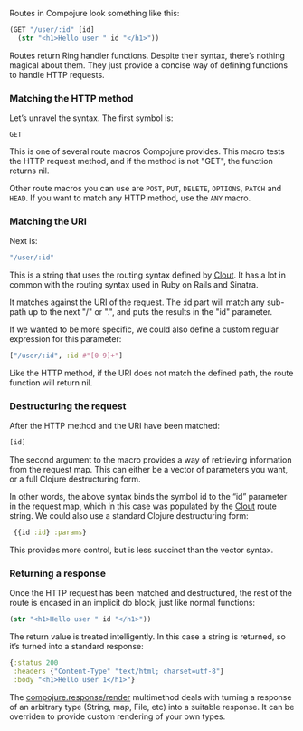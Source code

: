 Routes in Compojure look something like this:

```clojure
(GET "/user/:id" [id]
  (str "<h1>Hello user " id "</h1>"))
```

Routes return Ring handler functions. Despite their syntax, there’s nothing magical about them. They just provide a concise way of defining functions to handle HTTP requests.

### Matching the HTTP method

Let’s unravel the syntax. The first symbol is:

`GET`

This is one of several route macros Compojure provides. This macro tests the HTTP request method, and if the method is not "GET", the function returns nil.

Other route macros you can use are `POST`, `PUT`, `DELETE`, `OPTIONS`, `PATCH` and `HEAD`. If you want to match any HTTP method, use the `ANY` macro.

### Matching the URI

Next is:

```clojure
"/user/:id"
```

This is a string that uses the routing syntax defined by [Clout](https://github.com/weavejester/clout). It has a lot in common with the routing syntax used in Ruby on Rails and Sinatra.

It matches against the URI of the request. The :id part will match any sub-path up to the next "/" or ".", and puts the results in the "id" parameter.

If we wanted to be more specific, we could also define a custom regular expression for this parameter:

```clojure
["/user/:id", :id #"[0-9]+"]
```

Like the HTTP method, if the URI does not match the defined path, the route function will return nil.

### Destructuring the request

After the HTTP method and the URI have been matched:

```clojure
[id]
```

The second argument to the macro provides a way of retrieving information from the request map. This can either be a vector of parameters you want, or a full Clojure destructuring form.

In other words, the above syntax binds the symbol id to the “id” parameter in the request map, which in this case was populated by the [Clout](https://github.com/weavejester/clout) route string. We could also use a standard Clojure destructuring form:

```clojure
 {{id :id} :params}
```

This provides more control, but is less succinct than the vector syntax.

### Returning a response

Once the HTTP request has been matched and destructured, the rest of the route is encased in an implicit do block, just like normal functions:

```clojure
(str "<h1>Hello user " id "</h1>"))
```

The return value is treated intelligently. In this case a string is returned, so it’s turned into a standard response:

```clojure
{:status 200
 :headers {"Content-Type" "text/html; charset=utf-8"}
 :body "<h1>Hello user 1</h1>"}
```

The [compojure.response/render](https://github.com/weavejester/compojure/blob/master/src/compojure/response.clj) multimethod deals with turning a response of an arbitrary type (String, map, File, etc) into a suitable response. It can be overriden to provide custom rendering of your own types.